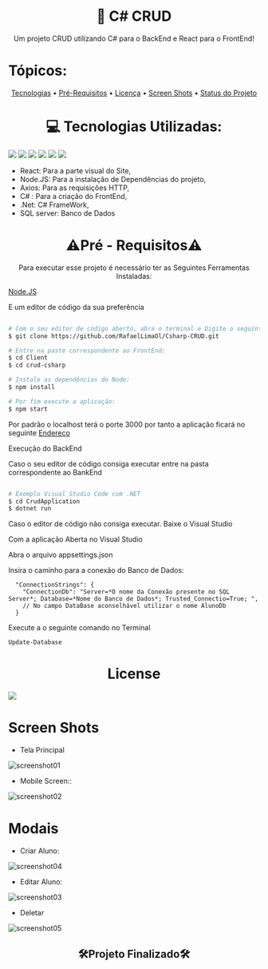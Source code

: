 ﻿# <h1 align="center">🔗 C# CRUD</h1>

<p align="center">Um projeto CRUD utilizando C# para o BackEnd e React para o FrontEnd!</p>

# Tópicos:

<p align="center">
 <a href="#tecnologias">Tecnologias</a> • 
 <a href="#pre_req">Pré-Requisitos</a> • 
 <a href="#licenca">Licença</a> •
 <a href="#screen">Screen Shots</a> •
 <a href="#status">Status do Projeto</a> 
</p>

<h1 align="center" id="tecnologias"> 💻 Tecnologias Utilizadas: </h1>

<img src="https://img.shields.io/static/v1?label=React&message=FrontEnd&color=61DAFB&style=for-the-badge&logo=ghost"/> <img src="https://img.shields.io/static/v1?label=Node.JS&message=Packets Manege&color=339933&style=for-the-badge&logo=ghost"/> <img src="https://img.shields.io/static/v1?label=Axios&message=HTTP Request&color=5A29E4&style=for-the-badge&logo=ghost"/> <img src="https://img.shields.io/static/v1?label=C Sharp&message=BakEnd&color=239120&style=for-the-badge&logo=ghost"/> <img src="https://img.shields.io/static/v1?label=.NET&message=FrameWord&color=512BD4&style=for-the-badge&logo=ghost"/>  <img src="https://img.shields.io/static/v1?label=SQL server&message=Banco de Dados&color=CC2927&style=for-the-badge&logo=ghost"/> 

- React: Para a parte visual do Site,  
- Node.JS: Para a instalação de Dependências do projeto, 
- Axios:  Para as requisições HTTP, 
- C# : Para a criação do FrontEnd,
- .Net: C# FrameWork,
- SQL server: Banco de Dados

<h1 align="center" id="pre_req">⚠Pré - Requisitos⚠</h1>
<p align="center">Para executar esse projeto é necessário ter as Seguintes Ferramentas Instaladas: </p>

 <span align="center"><a href="https://nodejs.org/en/download/">Node.JS</a></span>
 <p>E um editor de código da sua preferência</p>

```bash

# Com o seu editor de código aberto, abra o terminal e Digite o seguinte comando:
$ git clone https://github.com/RafaelLimaOl/Csharp-CRUD.git

# Entre na paste correspondente ao FrontEnd:
$ cd Client
$ cd crud-csharp

# Instale as dependências do Node:
$ npm install

# Por fim execute a aplicação:
$ npm start

```
<p>Por padrão o localhost terá o porte 3000 por tanto a aplicação ficará no seguinte <a href="http://localhost:3000">Endereço</a></p>

<p>Execução do BackEnd</p>
<p>Caso o seu editor de código consiga executar entre na pasta correspondente ao BankEnd</p>

``` bash

# Exemplo Visual Studio Code com .NET
$ cd CrudApplication
$ dotnet run

```

<p>Caso o editor de código não consiga executar. Baixe o Visual Studio</p>

<p>Com a aplicação Aberta no Visual Studio</p>
<p>Abra o arquivo appsettings.json</p>
<p>Insira o caminho para a conexão do Banco de Dados:</p>

```
  "ConnectionStrings": {
    "ConnectionDb": "Server=*O nome da Conexão presente no SQL Server*; Database=*Nome do Banco de Dados*; Trusted_Connectio=True; ",
    // No campo DataBase aconselhável utilizar o nome AlunoDb
  }
```

<p>Execute a o seguinte comando no Terminal</p>

```
Update-Database
```

<h1 align="center" id="licenca">License</h1>
<a href="https://github.com/RafaelLimaOl/Csharp-CRUD/blob/main/LICENSE.md"><img src="https://img.shields.io/static/v1?label=LICENSE&message=Link &color=5A29E4&style=for-the-badge&logo=ghost"/></a>


<h1 id="screen">Screen Shots</h1>

- Tela Principal

![screenshot01](https://user-images.githubusercontent.com/115644899/195409464-54c58e5a-b21b-47e9-91d6-39fba296bd68.png)

- Mobile Screen::

![screenshot02](https://user-images.githubusercontent.com/115644899/195409843-cbb0dd0d-6b56-460f-a7d5-a2f624045ab7.png)

<h1>Modais</h1>

- Criar Aluno:

![screenshot04](https://user-images.githubusercontent.com/115644899/195410159-d77cbd91-b5e7-499c-b89d-e9e1ee32be5e.png)

- Editar Aluno:

![screenshot03](https://user-images.githubusercontent.com/115644899/195410128-aaa5bcfb-8824-4213-a3fd-a95408bc85ac.png)

- Deletar

![screenshot05](https://user-images.githubusercontent.com/115644899/195410184-758b7d00-28c4-4619-8c8b-b3e0369a2d53.png)

<h2 align="center" id="status">🛠Projeto Finalizado🛠</h2>
